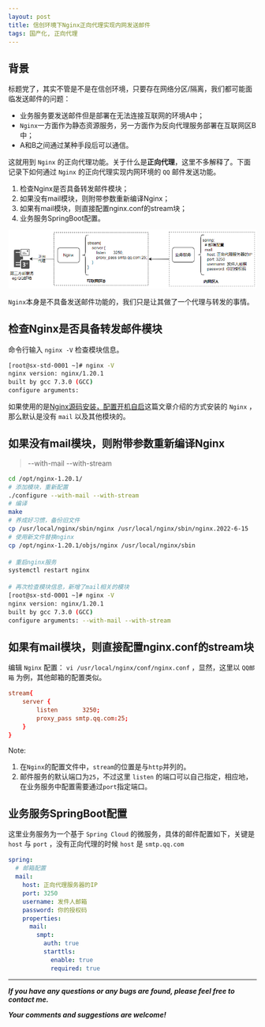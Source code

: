 ```yaml
---
layout: post
title: 信创环境下Nginx正向代理实现内网发送邮件
tags: 国产化, 正向代理
---
```


## 背景

标题党了，其实不管是不是在信创环境，只要存在网络分区/隔离，我们都可能面临发送邮件的问题：

* 业务服务要发送邮件但是部署在无法连接互联网的环境A中；
* `Nginx`一方面作为静态资源服务，另一方面作为反向代理服务部署在互联网区B中；
* A和B之间通过某种手段后可以通信。

这就用到 `Nginx` 的正向代理功能。关于什么是**正向代理**，这里不多解释了。下面记录下如何通过 `Nginx` 的正向代理实现内网环境的 `QQ` 邮件发送功能。

1. 检查Nginx是否具备转发邮件模块；
2. 如果没有mail模块，则附带参数重新编译Nginx；
3. 如果有mail模块，则直接配置nginx.conf的stream块；
4. 业务服务SpringBoot配置。

![2022-06-25-NginxMail.jpg](https://github.com/heartsuit/heartsuit.github.io/raw/master/pictures/2022-06-25-NginxMail.jpg)

`Nginx`本身是不具备发送邮件功能的，我们只是让其做了一个代理与转发的事情。

## 检查Nginx是否具备转发邮件模块

命令行输入 `nginx -V` 检查模块信息。

```bash
[root@sx-std-0001 ~]# nginx -V
nginx version: nginx/1.20.1
built by gcc 7.3.0 (GCC) 
configure arguments: 
```

如果使用的是[Nginx源码安装，配置开机自启](https://blog.csdn.net/u013810234/article/details/123308259?spm=1001.2014.3001.5501)这篇文章介绍的方式安装的 `Nginx` ，那么默认是没有 `mail` 以及其他模块的。

## 如果没有mail模块，则附带参数重新编译Nginx

> --with-mail --with-stream

```bash
cd /opt/nginx-1.20.1/
# 添加模块，重新配置
./configure --with-mail --with-stream
# 编译
make
# 养成好习惯，备份旧文件
cp /usr/local/nginx/sbin/nginx /usr/local/nginx/sbin/nginx.2022-6-15
# 使用新文件替换nginx
cp /opt/nginx-1.20.1/objs/nginx /usr/local/nginx/sbin

# 重启nginx服务
systemctl restart nginx

# 再次检查模块信息，新增了mail相关的模块
[root@sx-std-0001 ~]# nginx -V
nginx version: nginx/1.20.1
built by gcc 7.3.0 (GCC) 
configure arguments: --with-mail --with-stream
```

## 如果有mail模块，则直接配置nginx.conf的stream块

编辑 `Nginx` 配置： `vi /usr/local/nginx/conf/nginx.conf` ，显然，这里以 `QQ邮箱` 为例，其他邮箱的配置类似。

```conf
stream{
    server {
        listen       3250;
        proxy_pass smtp.qq.com:25;
    }
}
```

Note: 
1. 在`Nginx`的配置文件中，`stream`的位置是与`http`并列的。
2. 邮件服务的默认端口为`25`，不过这里 `listen` 的端口可以自己指定，相应地，在业务服务中配置需要通过`port`指定端口。

## 业务服务SpringBoot配置

这里业务服务为一个基于 `Spring Cloud` 的微服务，具体的邮件配置如下，关键是 `host` 与 `port` ，没有正向代理的时候 `host` 是 `smtp.qq.com`

```yaml
spring:
  # 邮箱配置
  mail:
    host: 正向代理服务器的IP
    port: 3250
    username: 发件人邮箱
    password: 你的授权码
    properties:
      mail:
        smpt:
          auth: true
          starttls:
            enable: true
            required: true 
```

---

***If you have any questions or any bugs are found, please feel free to contact me.***

***Your comments and suggestions are welcome!***
